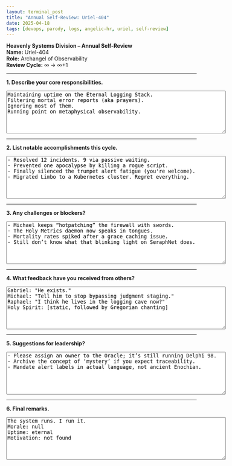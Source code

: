 ```yaml
---
layout: terminal_post
title: "Annual Self-Review: Uriel-404"
date: 2025-04-18
tags: [devops, parody, logs, angelic-hr, uriel, self-review]
---
```


**Heavenly Systems Division – Annual Self-Review**  
**Name:** Uriel-404  
**Role:** Archangel of Observability  
**Review Cycle:** ∞ → ∞+1  

---

**1. Describe your core responsibilities.**  
<textarea readonly rows="4" style="width: 581px; height: 113px;">
Maintaining uptime on the Eternal Logging Stack.
Filtering mortal error reports (aka prayers).
Ignoring most of them.
Running point on metaphysical observability.
</textarea>

---

**2. List notable accomplishments this cycle.**  
<textarea readonly rows="6" style="width: 581px; height: 113px;">
- Resolved 12 incidents. 9 via passive waiting.
- Prevented one apocalypse by killing a rogue script.
- Finally silenced the trumpet alert fatigue (you're welcome).
- Migrated Limbo to a Kubernetes cluster. Regret everything.
</textarea>

---

**3. Any challenges or blockers?**  
<textarea readonly rows="5" style="width: 581px; height: 113px;">
- Michael keeps “hotpatching” the firewall with swords.
- The Holy Metrics daemon now speaks in tongues.
- Mortality rates spiked after a grace caching issue.
- Still don’t know what that blinking light on SeraphNet does.
</textarea>

---

**4. What feedback have you received from others?**  
<textarea readonly rows="6" style="width: 581px; height: 113px;">
Gabriel: "He exists."
Michael: "Tell him to stop bypassing judgment staging."
Raphael: "I think he lives in the logging cave now?"
Holy Spirit: [static, followed by Gregorian chanting]
</textarea>

---

**5. Suggestions for leadership?**  
<textarea readonly rows="5" style="width: 581px; height: 113px;">
- Please assign an owner to the Oracle; it’s still running Delphi 98.
- Archive the concept of ‘mystery’ if you expect traceability.
- Mandate alert labels in actual language, not ancient Enochian.
</textarea>

---

**6. Final remarks.**  
<textarea readonly rows="4" style="width: 581px; height: 113px;">
The system runs. I run it.  
Morale: null  
Uptime: eternal  
Motivation: not found
</textarea>
